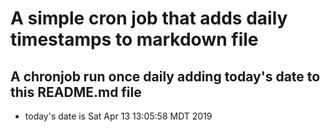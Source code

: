 A simple cron job that adds daily timestamps to markdown file
============================================================
## A chronjob run once daily adding today's date to this README.md file
* today's date is Sat Apr 13 13:05:58 MDT 2019
